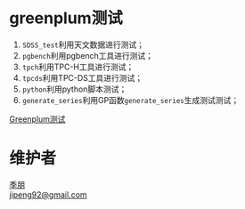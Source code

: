 # greenplum测试
1. `SDSS_test`利用天文数据进行测试；
2. `pgbench`利用pgbench工具进行测试；
3. `tpch`利用TPC-H工具进行测试；
4. `tpcds`利用TPC-DS工具进行测试；
5. `python`利用python脚本测试；
6. `generate_series`利用GP函数`generate_series`生成测试测试；

[Greenplum测试](http://www.jpblog.cn/greenplum%E6%B5%8B%E8%AF%95.html)

# 维护者
[季朋](www.jipeng.me)  
jipeng92@gmail.com
